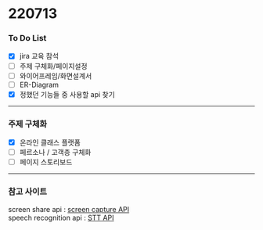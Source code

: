 # 220713

### To Do List
- [x] jira 교육 참석
- [ ] 주제 구체화/페이지설정
- [ ] 와이어프레임/화면설계서
- [ ] ER-Diagram
- [x] 정했던 기능들 중 사용할 api 찾기
---
### 주제 구체화
- [x] 온라인 클래스 플랫폼
- [ ] 페르소나 / 고객층 구체화 
- [ ] 페이지 스토리보드
---
### 참고 사이트
screen share api : <a>[screen capture API](https://developer.mozilla.org/en-US/docs/Web/API/Screen_Capture_API)<br/>
speech recognition api : <a>[STT API](https://developer.mozilla.org/en-US/docs/Web/API/SpeechRecognition)
